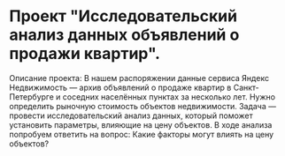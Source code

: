 # Проект "Исследовательский анализ данных объявлений о продажи квартир".
Описание проекта: В нашем распоряжении данные сервиса Яндекс Недвижимость — архив объявлений о продаже квартир в Санкт-Петербурге и соседних населённых пунктах за несколько лет. Нужно определить 
рыночную стоимость объектов недвижимости.
Задача — провести исследовательский анализ данных, который поможет установить параметры, влияющие на цену объектов.
В ходе анализа попробуем ответить на вопрос: Какие факторы могут влиять на цену объектов?
